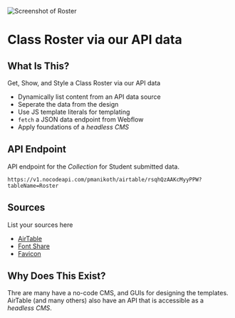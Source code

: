 ![Screenshot of Roster]()


# Class Roster via our API data

## What Is This? 
Get, Show, and Style a Class Roster via our API data

* Dynamically list content from an API data source
* Seperate the data from the design
* Use JS template literals for templating
* `fetch` a JSON data endpoint from Webflow
* Apply foundations of a _headless CMS_

## API Endpoint
API endpoint for the _Collection_ for Student submitted data. 

`https://v1.nocodeapi.com/pmanikoth/airtable/rsqhQzAAKcMyyPPW?tableName=Roster`

## Sources
List your sources here
* [AirTable](https://airtable.com/)
* [Font Share](https://www.fontshare.com/)
* [Favicon](https://favicon.io/favicon-converter/)

## Why Does This Exist? 
Thre are many have a no-code CMS, and GUIs for designing the templates. AirTable (and many others) also have an API that is accessible as a _headless CMS_. 

